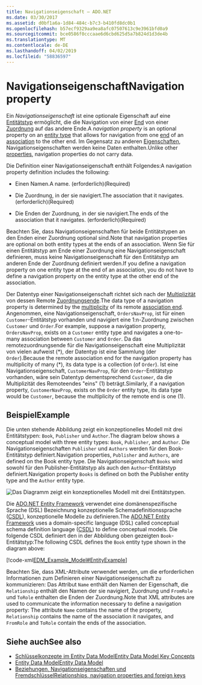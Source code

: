 ```yaml
---
title: Navigationseigenschaft – ADO.NET
ms.date: 03/30/2017
ms.assetid: d0bf1a6a-1d84-484c-b7c3-b410fd8dc0b1
ms.openlocfilehash: b57ecf9329aa9ea8afc07507613c9e3961bfd0a9
ms.sourcegitcommit: bce0586f0cccaae6d6cbd625d5a7b824d1d3de4b
ms.translationtype: MT
ms.contentlocale: de-DE
ms.lasthandoff: 04/02/2019
ms.locfileid: "58836597"
---
```

# <a name="navigation-property"></a><span data-ttu-id="a1e79-102">Navigationseigenschaft</span><span class="sxs-lookup"><span data-stu-id="a1e79-102">Navigation property</span></span>

<span data-ttu-id="a1e79-103">Ein *Navigationseigenschaft* ist eine optionale Eigenschaft auf eine [Entitätstyp](entity-type.md) ermöglicht, die die Navigation von einer [End](association-end.md) von einer [Zuordnung](association-type.md) auf das andere Ende.</span><span class="sxs-lookup"><span data-stu-id="a1e79-103">A *navigation property* is an optional property on an [entity type](entity-type.md) that allows for navigation from one [end](association-end.md) of an [association](association-type.md) to the other end.</span></span> <span data-ttu-id="a1e79-104">Im Gegensatz zu anderen [Eigenschaften](property.md), Navigationseigenschaften werden keine Daten enthalten.</span><span class="sxs-lookup"><span data-stu-id="a1e79-104">Unlike other [properties](property.md), navigation properties do not carry data.</span></span>

<span data-ttu-id="a1e79-105">Die Definition einer Navigationseigenschaft enthält Folgendes:</span><span class="sxs-lookup"><span data-stu-id="a1e79-105">A navigation property definition includes the following:</span></span>

- <span data-ttu-id="a1e79-106">Einen Namen.</span><span class="sxs-lookup"><span data-stu-id="a1e79-106">A name.</span></span> <span data-ttu-id="a1e79-107">(erforderlich)</span><span class="sxs-lookup"><span data-stu-id="a1e79-107">(Required)</span></span>

- <span data-ttu-id="a1e79-108">Die Zuordnung, in der sie navigiert.</span><span class="sxs-lookup"><span data-stu-id="a1e79-108">The association that it navigates.</span></span> <span data-ttu-id="a1e79-109">(erforderlich)</span><span class="sxs-lookup"><span data-stu-id="a1e79-109">(Required)</span></span>

- <span data-ttu-id="a1e79-110">Die Enden der Zuordnung, in der sie navigiert.</span><span class="sxs-lookup"><span data-stu-id="a1e79-110">The ends of the association that it navigates.</span></span> <span data-ttu-id="a1e79-111">(erforderlich)</span><span class="sxs-lookup"><span data-stu-id="a1e79-111">(Required)</span></span>

<span data-ttu-id="a1e79-112">Beachten Sie, dass Navigationseigenschaften für beide Entitätstypen an den Enden einer Zuordnung optional sind.</span><span class="sxs-lookup"><span data-stu-id="a1e79-112">Note that navigation properties are optional on both entity types at the ends of an association.</span></span> <span data-ttu-id="a1e79-113">Wenn Sie für einen Entitätstyp am Ende einer Zuordnung eine Navigationseigenschaft definieren, muss keine Navigationseigenschaft für den Entitätstyp am anderen Ende der Zuordnung definiert werden.</span><span class="sxs-lookup"><span data-stu-id="a1e79-113">If you define a navigation property on one entity type at the end of an association, you do not have to define a navigation property on the entity type at the other end of the association.</span></span>

<span data-ttu-id="a1e79-114">Der Datentyp einer Navigationseigenschaft richtet sich nach der [Multiplizität](association-end-multiplicity.md) von dessen Remote [Zuordnungsende](association-end.md).</span><span class="sxs-lookup"><span data-stu-id="a1e79-114">The data type of a navigation property is determined by the [multiplicity](association-end-multiplicity.md) of its remote [association end](association-end.md).</span></span> <span data-ttu-id="a1e79-115">Angenommen, eine Navigationseigenschaft, `OrdersNavProp`, ist für einen `Customer`-Entitätstyp vorhanden und navigiert eine 1:n-Zuordnung zwischen `Customer` und `Order`.</span><span class="sxs-lookup"><span data-stu-id="a1e79-115">For example, suppose a navigation property, `OrdersNavProp`, exists on a `Customer` entity type and navigates a one-to-many association between `Customer` and `Order`.</span></span> <span data-ttu-id="a1e79-116">Da das remotezuordnungsende für die Navigationseigenschaft eine Multiplizität von vielen aufweist (\*), der Datentyp ist eine Sammlung (der `Order`).</span><span class="sxs-lookup"><span data-stu-id="a1e79-116">Because the remote association end for the navigation property has multiplicity of many (\*), its data type is a collection (of `Order`).</span></span> <span data-ttu-id="a1e79-117">Ist eine Navigationseigenschaft, `CustomerNavProp`, für den `Order`-Entitätstyp vorhanden, wäre sein Datentyp dementsprechend `Customer`, da die Multiplizität des Remoteendes "eins" (1) beträgt.</span><span class="sxs-lookup"><span data-stu-id="a1e79-117">Similarly, if a navigation property, `CustomerNavProp`, exists on the `Order` entity type, its data type would be `Customer`, because the multiplicity of the remote end is one (1).</span></span>

## <a name="example"></a><span data-ttu-id="a1e79-118">Beispiel</span><span class="sxs-lookup"><span data-stu-id="a1e79-118">Example</span></span>

<span data-ttu-id="a1e79-119">Die unten stehende Abbildung zeigt ein konzeptionelles Modell mit drei Entitätstypen: `Book`, `Publisher` und `Author`.</span><span class="sxs-lookup"><span data-stu-id="a1e79-119">The diagram below shows a conceptual model with three entity types: `Book`, `Publisher`, and `Author`.</span></span> <span data-ttu-id="a1e79-120">Die Navigationseigenschaften `Publisher` und `Authors` werden für den Book-Entitätstyp definiert.</span><span class="sxs-lookup"><span data-stu-id="a1e79-120">Navigation properties, `Publisher` and `Authors`, are defined on the Book entity type.</span></span> <span data-ttu-id="a1e79-121">Die Navigationseigenschaft `Books` wird sowohl für den Publisher-Entitätstyp als auch den `Author`-Entitätstyp definiert.</span><span class="sxs-lookup"><span data-stu-id="a1e79-121">Navigation property `Books` is defined on both the Publisher entity type and the `Author` entity type.</span></span>

 ![Das Diagramm zeigt ein konzeptionelles Modell mit drei Entitätstypen.](./media/navigation-property/conceptual-model-entity-types-associations.gif)  

<span data-ttu-id="a1e79-123">Die [ADO.NET Entity Framework](./ef/index.md) verwendet eine domänenspezifische Sprache (DSL) Bezeichnung konzeptionelle Schemadefinitionssprache ([CSDL](./ef/language-reference/csdl-specification.md)), konzeptionelle Modelle zu definieren.</span><span class="sxs-lookup"><span data-stu-id="a1e79-123">The [ADO.NET Entity Framework](./ef/index.md) uses a domain-specific language (DSL) called conceptual schema definition language ([CSDL](./ef/language-reference/csdl-specification.md)) to define conceptual models.</span></span> <span data-ttu-id="a1e79-124">Die folgende CSDL definiert den in der Abbildung oben gezeigten `Book`-Entitätstyp:</span><span class="sxs-lookup"><span data-stu-id="a1e79-124">The following CSDL defines the `Book` entity type shown in the diagram above:</span></span>

[!code-xml[EDM_Example_Model#EntityExample](~/samples/snippets/xml/VS_Snippets_Data/edm_example_model/xml/books.edmx#entityexample)]

<span data-ttu-id="a1e79-125">Beachten Sie, dass XML-Attribute verwendet werden, um die erforderlichen Informationen zum Definieren einer Navigationseigenschaft zu kommunizieren: Das Attribut `Name` enthält den Namen der Eigenschaft, die `Relationship` enthält den Namen der sie navigiert, Zuordnung und `FromRole` und `ToRole` enthalten die Enden der Zuordnung.</span><span class="sxs-lookup"><span data-stu-id="a1e79-125">Note that XML attributes are used to communicate the information necessary to define a navigation property: The attribute `Name` contains the name of the property, `Relationship` contains the name of the association it navigates, and `FromRole` and `ToRole` contain the ends of the association.</span></span>

## <a name="see-also"></a><span data-ttu-id="a1e79-126">Siehe auch</span><span class="sxs-lookup"><span data-stu-id="a1e79-126">See also</span></span>

- [<span data-ttu-id="a1e79-127">Schlüsselkonzepte im Entity Data Model</span><span class="sxs-lookup"><span data-stu-id="a1e79-127">Entity Data Model Key Concepts</span></span>](entity-data-model-key-concepts.md)
- [<span data-ttu-id="a1e79-128">Entity Data Model</span><span class="sxs-lookup"><span data-stu-id="a1e79-128">Entity Data Model</span></span>](entity-data-model.md)
- [<span data-ttu-id="a1e79-129">Beziehungen, Navigationseigenschaften und Fremdschlüssel</span><span class="sxs-lookup"><span data-stu-id="a1e79-129">Relationships, navigation properties and foreign keys</span></span>](/ef/ef6/fundamentals/relationships)
